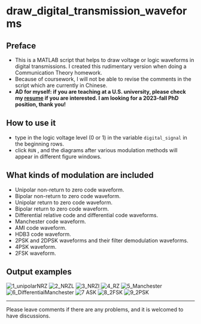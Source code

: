 # draw_digital_transmission_waveforms

## Preface
- This is a MATLAB script that helps to draw voltage or logic waveforms in digital transmissions. I created this rudimentary version when doing a Communication Theory homework.
- Because of coursework, I will not be able to revise the comments in the script which are currently in Chinese.
- **AD for myself: if you are teaching at a U.S. university, please check my [resume](https://github.com/ReavenH/ReavenH/blob/main/CV_ZhongmingHUANG(public).pdf) if you are interested. I am looking for a 2023-fall PhD position, thank you!**    

## How to use it
- type in the logic voltage level (0 or 1) in the variable `digital_signal` in the beginning rows.
- click `RUN` , and the diagrams after various modulation methods will appear in different figure windows.

## What kinds of modulation are included
- Unipolar non-return to zero code waveform.
- Bipolar non-return to zero code waveform.
- Unipolar return to zero code waveform.
- Bipolar return to zero code waveform.
- Differential relative code and differential code waveforms.
- Manchester code waveform.
- AMI code waveform.
- HDB3 code waveform.
- 2PSK and 2DPSK waveforms and their filter demodulation waveforms.
- 4PSK waveform.
- 2FSK waveform.

## Output examples
![1_unipolarNRZ](https://user-images.githubusercontent.com/93927441/168408494-db558651-ccb0-4b42-b19f-1d4bb9e33155.png)
![2_NRZL](https://user-images.githubusercontent.com/93927441/168408504-5933ffc8-07c9-42d1-806e-ccd51bcbfe90.png)
![3_NRZI](https://user-images.githubusercontent.com/93927441/168408519-e8e52642-1975-427a-bcb5-0aedede13cb5.png)
![4_RZ](https://user-images.githubusercontent.com/93927441/168408525-c5605bb7-e92c-406e-ac03-45b993d0ff2a.png)
![5_Manchester](https://user-images.githubusercontent.com/93927441/168408531-04b66ee7-9f5e-4c60-aa23-b7d25575e105.png)
![6_DifferentialManchester](https://user-images.githubusercontent.com/93927441/168408537-c0cb7135-2fcf-46c0-8892-365fd48397f9.png)
![7 ASK](https://user-images.githubusercontent.com/93927441/168408540-deac1c6d-a762-4731-bdae-6048ace82cde.png)
![8_2FSK](https://user-images.githubusercontent.com/93927441/168408544-6e578bc7-3c28-4981-bc1a-3713122b9429.png)
![9_2PSK](https://user-images.githubusercontent.com/93927441/168408547-ba3df9cf-10d4-4a38-94d1-abf66bd26f6d.png)    

---
Please leave comments if there are any problems, and it is welcomed to have discussions.   
